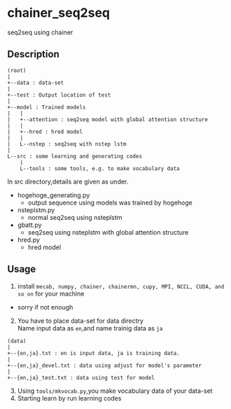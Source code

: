 chainer_seq2seq
====

seq2seq using chainer

## Description
``` 
(root)  
|  
+--data : data-set
|
+--test : Output location of test
|
+--model : Trained models
|   |
|   +--attention : seq2seq model with global attention structure
|   |
|   +--hred : hred model
|   |
|   L--nstep : seq2seq with nstep lstm
|
L--src : some learning and generating codes
    |
    L--tools : some tools, e.g. to make vocabulary data
```
In src directory,details are given as under.
 - hogehoge_generating.py
   - output sequence using models was trained by hogehoge
 - nsteplstm.py
   - normal seq2seq using nsteplstm
 - gbatt.py
   - seq2seq using nsteplstm with global attention structure
 - hred.py
   - hred model
   
## Usage
1. install `mecab, numpy, chainer, chainermn, cupy, MPI, NCCL, CUDA, and so on` for your machine 
 - sorry if not enough
2. You have to place data-set for data directry  
Name input data as `en`,and name trainig data as `ja`
```
(data)
|
+--{en,ja}.txt : en is input data, ja is training data.
|
+--{en,ja}_devel.txt : data using adjust for model's parameter 
|
+--{en,ja}_test.txt : data using test for model
```
3. Using `tools/mkvocab.py`,you make vocabulary data of your data-set
4. Starting learn by run learning codes
